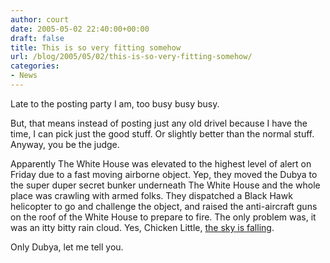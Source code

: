 ```yaml
---
author: court
date: 2005-05-02 22:40:00+00:00
draft: false
title: This is so very fitting somehow
url: /blog/2005/05/02/this-is-so-very-fitting-somehow/
categories:
- News
---
```


Late to the posting party I am, too busy busy busy.

But, that means instead of posting just any old drivel because I have the time, I can pick just the good stuff.  Or slightly better than the normal stuff.  Anyway, you be the judge.

Apparently The White House was elevated to the highest level of alert on Friday due to a fast moving airborne object.  Yep, they moved the Dubya to the super duper secret bunker underneath The White House and the whole place was crawling with armed folks.  They dispatched a Black Hawk helicopter to go and challenge the object, and raised the anti-aircraft guns on the roof of the White House to prepare to fire.  The only problem was, it was an itty bitty rain cloud.  Yes, Chicken Little, [the sky is falling](http://www.guardian.co.uk/usa/story/0,12271,1472905,00.html?=rss).

Only Dubya, let me tell you.
